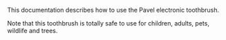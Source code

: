 This documentation describes how to use the Pavel electronic toothbrush.

Note that this toothbrush is totally safe to use for children, adults, pets, wildlife and trees.

